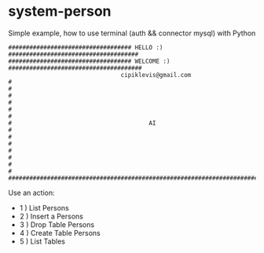 # system-person
Simple example, how to use terminal (auth &amp;&amp; connector mysql) with Python
```shell
################################### HELLO :) #####################################
################################### WELCOME :) ######################################
                                cipiklevis@gmail.com                                  
#                                                                                   #
#                                                                                   #
#                                                                                   #
#                                       AI                                          #
#                                                                                   #
#                                                                                   #
#                                                                                   #
#####################################################################################
```
Use an action:
* 1 ) List Persons
* 2 ) Insert a Persons
* 3 ) Drop Table Persons
* 4 ) Create Table Persons
* 5 ) List Tables
